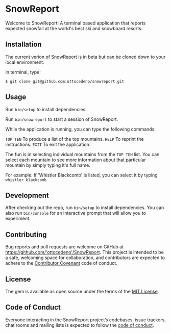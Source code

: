 # SnowReport

Welcome to SnowReport! A terminal based application that reports expected snowfall at the world's best ski and snowboard resorts.

## Installation

The current verion of SnowReport is in beta but can be cloned down to your local environment.

In terminal, type:

    $ git clone git@github.com:ottocedeno/snowreport.git

## Usage

Run `bin/setup` to install dependencies.

Run `bin/snowreport` to start a session of SnowReport.

While the application is running, you can type the following commands:

  `TOP TEN` To produce a list of the top mountains.
  `HELP` To reprint the instructions.
  `EXIT` To exit the application.

  The fun is in selecting individual mountains from the `TOP TEN` list.  You can select each mountain to see more information about that particular mountain by simply typing it's full name.

  For example:  If 'Whistler Blackcomb' is listed, you can select it by typing `whistler blackcomb`

## Development

After checking out the repo, run `bin/setup` to install dependencies. You can also run `bin/console` for an interactive prompt that will allow you to experiment.

## Contributing

Bug reports and pull requests are welcome on GitHub at https://github.com/'ottocedeno'/SnowReport. This project is intended to be a safe, welcoming space for collaboration, and contributors are expected to adhere to the [Contributor Covenant](http://contributor-covenant.org) code of conduct.

## License

The gem is available as open source under the terms of the [MIT License](https://opensource.org/licenses/MIT).

## Code of Conduct

Everyone interacting in the SnowReport project’s codebases, issue trackers, chat rooms and mailing lists is expected to follow the [code of conduct](https://github.com/'ottocedeno'/SnowReport/blob/master/CODE_OF_CONDUCT.md).
